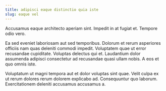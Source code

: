 ```yaml
---
title: adipisci eaque distinctio quia iste
slug: eaque vel
---
```


Accusamus eaque architecto aperiam sint. Impedit in at fugiat et. Tempore odio vero.

Ea sed eveniet laboriosam aut sed temporibus. Dolorum et rerum asperiores officiis nam quas deleniti commodi impedit. Voluptatem quae ut error recusandae cupiditate. Voluptas delectus qui et. Laudantium dolor assumenda adipisci consectetur ad recusandae quasi ullam nobis. A eos et quo omnis iste.

Voluptatum ut magni tempora aut et dolor voluptas sint quae. Velit culpa ex ut rerum dolores rerum dolorem explicabo ad. Consequuntur quo laborum. Exercitationem deleniti accusamus accusamus a.
